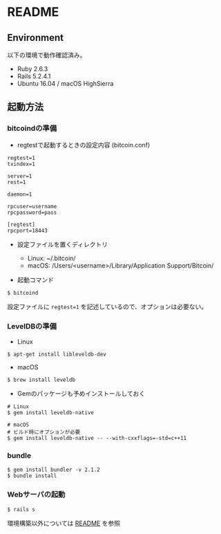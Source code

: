# README

## Environment

以下の環境で動作確認済み。

* Ruby 2.6.3
* Rails 5.2.4.1
* Ubuntu 16.04 / macOS HighSierra

## 起動方法

### bitcoindの準備

* regtestで起動するときの設定内容 (bitcoin.conf)

```
regtest=1
txindex=1

server=1
rest=1

daemon=1

rpcuser=username
rpcpassword=pass

[regtest]
rpcport=18443
```

* 設定ファイルを置くディレクトリ
  * Linux: ~/.bitcoin/
  * macOS: /Users/\<username>/Library/Application Support/Bitcoin/

* 起動コマンド

```
$ bitcoind
```

設定ファイルに `regtest=1` を記述しているので、オプションは必要ない。

### LevelDBの準備

* Linux
```
$ apt-get install libleveldb-dev
```

* macOS

```
$ brew install leveldb
```

* Gemのパッケージも予めインストールしておく

```
# Linux
$ gem install leveldb-native

# macOS
# ビルド時にオプションが必要
$ gem install leveldb-native -- --with-cxxflags=-std=c++11
```

### bundle

```
$ gem install bundler -v 2.1.2
$ bundle install
```

### Webサーバの起動

```
$ rails s
```

環境構築以外については [README](./app/README.md) を参照

